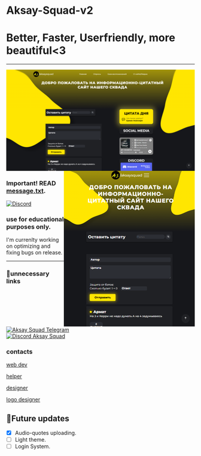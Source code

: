 # Aksay-Squad-v2
<h1>Better, Faster, Userfriendly, more beautiful<3</h1>
<hr />
<img align="center" title="borabora" alt="IMG" src="./images/view___aksaysquad.png" />
<img align="right" title="borabora" alt="IMG" width="350px" src="./images/view___aksaysquad__mobile.png" />
 
### Important! READ [message.txt](https://github.com/damirTAG/Aksay-Squad-v2/blob/main/Aksay%20Squad/message.txt).
 <a href="https://discord.gg/NpbeqAe9tj" target="_blank">
  <img alt="Discord" src="https://img.shields.io/discord/731124657603739719?logo=discord&logoColor=%23fff&style=for-the-badge" title="click!">
 </a>
 
### use for educational purposes only.
 
 I'm currenlty working on optimizing and fixing bugs on release.
<hr />
 
### 💩unnecessary links
[![Aksay Squad Telegram](https://img.shields.io/badge/Telegram-%40aksaysquad-yellowgreen)](https://t.me/aksaysquad) <br />
[![Discord Aksay Squad](https://img.shields.io/badge/Discord-aksaysquad.gg-blue)](https://discord.gg/NpbeqAe9tj)
 
### contacts
[web dev](https://t.me/damirtag)
 
[helper](https://t.me/aswsss)
 
[designer](https://t.me/beerliyo)
 
[logo designer](https://t.me/NajsosodjdtsjamsksoSoxfud8eik2o0)
 
 ## 💯Future updates
- [x] Audio-quotes uploading.
- [ ] Light theme.
- [ ] Login System.

